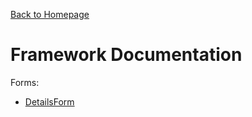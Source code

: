 [Back to Homepage](../../README.md)

Framework Documentation
=======================

Forms:

- [DetailsForm](Forms/DetailsForm/README.md)
